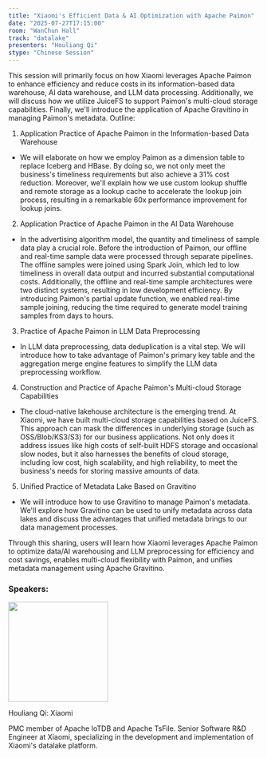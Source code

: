 ```yaml
---
title: "Xiaomi's Efficient Data & AI Optimization with Apache Paimon"
date: "2025-07-27T17:15:00"
room: "WanChun Hall"
track: "datalake"
presenters: "Houliang Qi"
stype: "Chinese Session"
---
```


This session will primarily focus on how Xiaomi leverages Apache Paimon to enhance efficiency and reduce costs in its information-based data warehouse, AI data warehouse, and LLM data processing. Additionally, we will discuss how we utilize JuiceFS to support Paimon's multi-cloud storage capabilities. Finally, we'll introduce the application of Apache Gravitino in managing Paimon's metadata.
Outline:
1. Application Practice of Apache Paimon in the Information-based Data Warehouse
  - We will elaborate on how we employ Paimon as a dimension table to replace Iceberg and HBase. By doing so, we not only meet the business's timeliness requirements but also achieve a 31% cost reduction. Moreover, we'll explain how we use custom lookup shuffle and remote storage as a lookup cache to accelerate the lookup join process, resulting in a remarkable 60x performance improvement for lookup joins.
2. Application Practice of Apache Paimon in the AI Data Warehouse
  - In the advertising algorithm model, the quantity and timeliness of sample data play a crucial role. Before the introduction of Paimon, our offline and real-time sample data were processed through separate pipelines. The offline samples were joined using Spark Join, which led to low timeliness in overall data output and incurred substantial computational costs. Additionally, the offline and real-time sample architectures were two distinct systems, resulting in low development efficiency. By introducing Paimon's partial update function, we enabled real-time sample joining, reducing the time required to generate model training samples from days to hours.
3. Practice of Apache Paimon in LLM Data Preprocessing
  - In LLM data preprocessing, data deduplication is a vital step. We will introduce how to take advantage of Paimon's primary key table and the aggregation merge engine features to simplify the LLM data preprocessing workflow.
4. Construction and Practice of Apache Paimon's Multi-cloud Storage Capabilities
  - The cloud-native lakehouse architecture is the emerging trend. At Xiaomi, we have built multi-cloud storage capabilities based on JuiceFS. This approach can mask the differences in underlying storage (such as OSS/Blob/KS3/S3) for our business applications. Not only does it address issues like high costs of self-built HDFS storage and occasional slow nodes, but it also harnesses the benefits of cloud storage, including low cost, high scalability, and high reliability, to meet the business's needs for storing massive amounts of data.
5. Unified Practice of Metadata Lake Based on Gravitino
  - We will introduce how to use Gravitino to manage Paimon's metadata. We'll explore how Gravitino can be used to unify metadata across data lakes and discuss the advantages that unified metadata brings to our data management processes.

Through this sharing, users will learn how Xiaomi leverages Apache Paimon to optimize data/AI warehousing and LLM preprocessing for efficiency and cost savings, enables multi-cloud flexibility with Paimon, and unifies metadata management using Apache Gravitino.

### Speakers:


<img src="https://sessionize.com/image/8968-400o400o1-XFskLG5iSQjayU8GPBBL9V.jpg" width="200" /><br/>

Houliang Qi: Xiaomi

PMC member of Apache IoTDB and Apache TsFile. Senior Software R&D Engineer at Xiaomi, specializing in the development and implementation of Xiaomi's datalake platform.